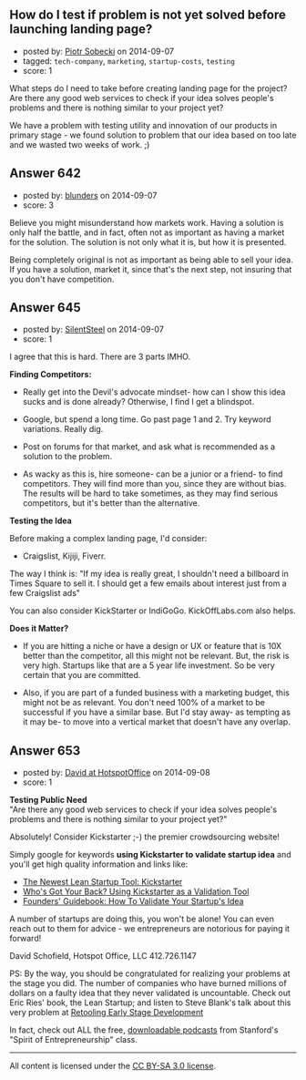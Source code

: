 ## How do I test if problem is not yet solved before launching landing page?

- posted by: [Piotr Sobecki](https://stackexchange.com/users/1069832/piotr-sobecki) on 2014-09-07
- tagged: `tech-company`, `marketing`, `startup-costs`, `testing`
- score: 1

What steps do I need to take before creating landing page for the project? 
Are there any good web services to check if your idea solves people's problems and there is nothing similar to your project yet? 

We have a problem with testing utility and innovation of our products in primary stage - we found solution to problem that our idea based on too late and we wasted two weeks of work. ;)


## Answer 642

- posted by: [blunders](https://stackexchange.com/users/216182/blunders) on 2014-09-07
- score: 3

Believe you might misunderstand how markets work. Having a solution is only half the battle, and in fact, often not as important as having a market for the solution. The solution is not only what it is, but how it is presented. 

Being completely original is not as important as being able to sell your idea. If you have a solution, market it, since that's the next step, not insuring that you don't have competition. 


## Answer 645

- posted by: [SilentSteel](https://stackexchange.com/users/1092182/silentsteel) on 2014-09-07
- score: 1

I agree that this is hard. There are 3 parts IMHO.

**Finding Competitors:**
 
 - Really get into the Devil's advocate mindset- how can I show this idea sucks and is done already? Otherwise, I find I get a blindspot.
 
 - Google, but spend a long time. Go past page 1 and 2. Try keyword variations. Really dig.
 
 - Post on forums for that market, and ask what is recommended as a solution to the problem.
 
 - As wacky as this is, hire someone- can be a junior or a friend- to find competitors. They will find more than you, since they are
   without bias. The results will be hard to take sometimes, as they may
   find serious competitors, but it's better than the alternative.

**Testing the Idea**

Before making a complex landing page, I'd consider:

 - Craigslist, Kijiji, Fiverr.

The way I think is: "If my idea is really great, I shouldn't need a billboard in Times Square to sell it. I should get a few emails about interest just from a few Craigslist ads"

You can also consider KickStarter or IndiGoGo.
KickOffLabs.com also helps.

**Does it Matter?**

 - If you are hitting a niche or have a design or UX or feature that is 10X better than the competitor, all this might not be relevant. But, the risk is very high. Startups like that are a 5 year life investment. So be very certain that you are committed.
 
 - Also, if you are part of a funded business with a marketing budget, this might not be as relevant. You don't need 100% of a market to be successful if you have a similar base. But I'd stay away- as tempting as it may be- to move into a vertical market that doesn't have any overlap.


## Answer 653

- posted by: [David at HotspotOffice](https://stackexchange.com/users/1882734/david-at-hotspotoffice) on 2014-09-08
- score: 1

<p><strong>Testing Public Need</strong><br>
"Are there any good web services to check if your idea solves people's problems and there is nothing similar to your project yet?"</p>

<p>Absolutely!
Consider Kickstarter ;-) the premier crowdsourcing website!</p>

<p>Simply google for  keywords <strong>using Kickstarter to validate startup idea</strong>
and you'll get high quality information and links like:<br></p>

<ul>
<li><a href="https://segment.io/academy/the-newest-lean-startup-tool-is-kickstarter/" rel="nofollow">The Newest Lean Startup Tool: Kickstarter</a></li>
<li><a href="http://vergestartups.com/kickstarter-idea-validation/" rel="nofollow">Who's Got Your Back? Using Kickstarter as a Validation Tool</a></li>
<li><a href="http://blog.foundersguidebook.com/2013/01/how-to-validate-your-startup-idea-before-developing-the-product.html" rel="nofollow">Founders' Guidebook: How To Validate Your Startup's Idea</a></li>
</ul>

<p>A number of startups are doing this, you won't be alone! You can even reach out to them for advice - we entrepreneurs are notorious for paying it forward!</p>

<p>David Schofield, Hotspot Office, LLC 412.726.1147</p>

<p>PS: By the way, you should be congratulated for realizing your problems at the stage you did. The number of companies who have burned millions of dollars on a faulty idea that they never validated is uncountable. Check out Eric Ries' book, the Lean Startup; and listen to Steve Blank's talk about this very problem at <a href="http://ecorner.stanford.edu/downloadMaterial.html?mid=2048&amp;fileId=7406" rel="nofollow">Retooling Early Stage Development</a></p>

<p>In fact, check out ALL the free, <a href="http://ecorner.stanford.edu/podcasts.html" rel="nofollow">downloadable podcasts</a> from Stanford's "Spirit of Entrepreneurship" class.</p>




---

All content is licensed under the [CC BY-SA 3.0 license](https://creativecommons.org/licenses/by-sa/3.0/).
